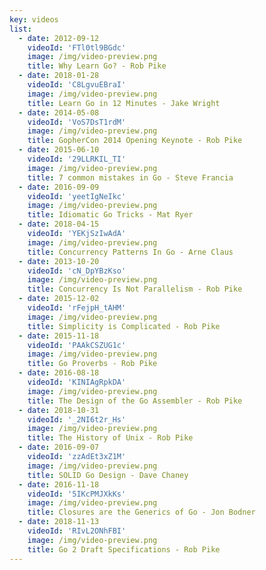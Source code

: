```yaml
---
key: videos
list:
  - date: 2012-09-12
    videoId: 'FTl0tl9BGdc'
    image: /img/video-preview.png
    title: Why Learn Go? - Rob Pike
  - date: 2018-01-28
    videoId: 'C8LgvuEBraI'
    image: /img/video-preview.png
    title: Learn Go in 12 Minutes - Jake Wright
  - date: 2014-05-08
    videoId: 'VoS7DsT1rdM'
    image: /img/video-preview.png
    title: GopherCon 2014 Opening Keynote - Rob Pike
  - date: 2015-06-10
    videoId: '29LLRKIL_TI'
    image: /img/video-preview.png
    title: 7 common mistakes in Go - Steve Francia
  - date: 2016-09-09
    videoId: 'yeetIgNeIkc'
    image: /img/video-preview.png
    title: Idiomatic Go Tricks - Mat Ryer
  - date: 2018-04-15
    videoId: 'YEKjSzIwAdA'
    image: /img/video-preview.png
    title: Concurrency Patterns In Go - Arne Claus
  - date: 2013-10-20
    videoId: 'cN_DpYBzKso'
    image: /img/video-preview.png
    title: Concurrency Is Not Parallelism - Rob Pike
  - date: 2015-12-02
    videoId: 'rFejpH_tAHM'
    image: /img/video-preview.png
    title: Simplicity is Complicated - Rob Pike
  - date: 2015-11-18
    videoId: 'PAAkCSZUG1c'
    image: /img/video-preview.png
    title: Go Proverbs - Rob Pike
  - date: 2016-08-18
    videoId: 'KINIAgRpkDA'
    image: /img/video-preview.png
    title: The Design of the Go Assembler - Rob Pike
  - date: 2018-10-31
    videoId: '_2NI6t2r_Hs'
    image: /img/video-preview.png
    title: The History of Unix - Rob Pike
  - date: 2016-09-07
    videoId: 'zzAdEt3xZ1M'
    image: /img/video-preview.png
    title: SOLID Go Design - Dave Chaney
  - date: 2016-11-18
    videoId: '5IKcPMJXkKs'
    image: /img/video-preview.png
    title: Closures are the Generics of Go - Jon Bodner
  - date: 2018-11-13
    videoId: 'RIvL2ONhFBI'
    image: /img/video-preview.png
    title: Go 2 Draft Specifications - Rob Pike
---
```

